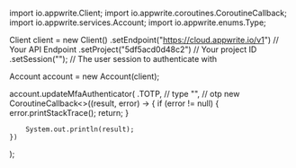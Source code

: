import io.appwrite.Client;
import io.appwrite.coroutines.CoroutineCallback;
import io.appwrite.services.Account;
import io.appwrite.enums.Type;

Client client = new Client()
    .setEndpoint("https://cloud.appwrite.io/v1") // Your API Endpoint
    .setProject("5df5acd0d48c2") // Your project ID
    .setSession(""); // The user session to authenticate with

Account account = new Account(client);

account.updateMfaAuthenticator(
    .TOTP, // type
    "<OTP>", // otp
    new CoroutineCallback<>((result, error) -> {
        if (error != null) {
            error.printStackTrace();
            return;
        }

        System.out.println(result);
    })
);

